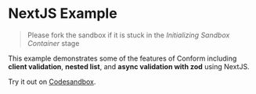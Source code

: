 # NextJS Example

> Please fork the sandbox if it is stuck in the _Initializing Sandbox Container_ stage

This example demonstrates some of the features of Conform including **client validation**, **nested list**, and **async validation with zod** using NextJS.

<!-- sandbox src="/examples/nextjs" -->

Try it out on [Codesandbox](https://codesandbox.io/s/github/edmundhung/conform/tree/main/examples/nextjs).

<!-- /sandbox -->
